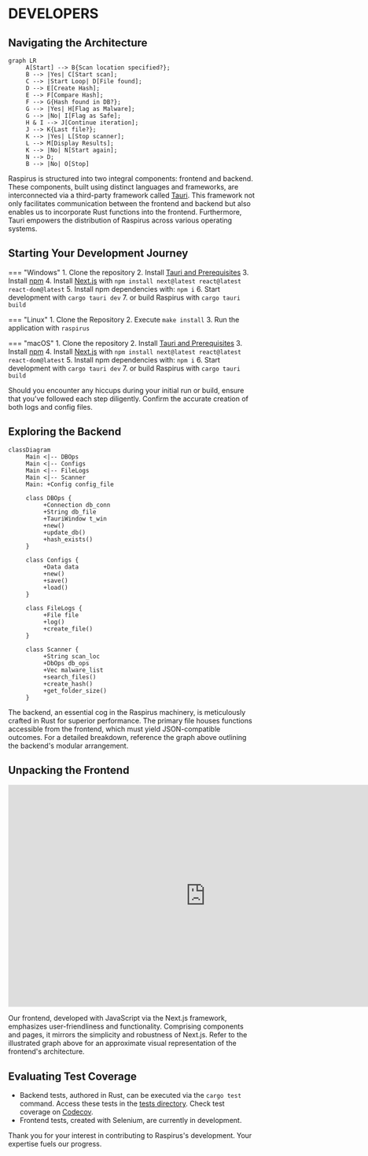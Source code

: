 # DEVELOPERS

## Navigating the Architecture

``` mermaid
graph LR
     A[Start] --> B{Scan location specified?};
     B --> |Yes| C[Start scan];
     C --> |Start Loop| D[File found];
     D --> E[Create Hash];
     E --> F[Compare Hash];
     F --> G{Hash found in DB?};
     G --> |Yes| H[Flag as Malware];
     G --> |No| I[Flag as Safe];
     H & I --> J[Continue iteration];
     J --> K{Last file?};
     K --> |Yes| L[Stop scanner];
     L --> M[Display Results];
     K --> |No| N[Start again];
     N --> D;
     B --> |No| O[Stop]
```


Raspirus is structured into two integral components: frontend and backend. These components, built using distinct languages and frameworks, are interconnected via a third-party framework called [Tauri](https://tauri.app/). This framework not only facilitates communication between the frontend and backend but also enables us to incorporate Rust functions into the frontend. Furthermore, Tauri empowers the distribution of Raspirus across various operating systems.

## Starting Your Development Journey

=== "Windows"
     1. Clone the repository
     2. Install [Tauri and Prerequisites](https://tauri.app/v1/guides/getting-started/prerequisites#setting-up-windows)
     3. Install [npm](https://nodejs.org/en/download)
     4. Install [Next.js](https://nextjs.org/docs/getting-started/installation#manual-installation) with `npm install next@latest react@latest react-dom@latest`
     5. Install npm dependencies with: `npm i`
     6. Start development with `cargo tauri dev`
     7. or build Raspirus with `cargo tauri build`

=== "Linux"
     1. Clone the Repository
     2. Execute `make install`
     3. Run the application with `raspirus`

=== "macOS"
     1. Clone the repository
     2. Install [Tauri and Prerequisites](https://tauri.app/v1/guides/getting-started/prerequisites/#setting-up-macos)
     3. Install [npm](https://nodejs.org/en/download)
     4. Install [Next.js](https://nextjs.org/docs/getting-started/installation#manual-installation) with `npm install next@latest react@latest react-dom@latest`
     5. Install npm dependencies with: `npm i`
     6. Start development with `cargo tauri dev`
     7. or build Raspirus with `cargo tauri build`

Should you encounter any hiccups during your initial run or build, ensure that you've followed each step diligently. Confirm the accurate creation of both logs and config files.

## Exploring the Backend

```mermaid
classDiagram
     Main <|-- DBOps
     Main <|-- Configs
     Main <|-- FileLogs
     Main <|-- Scanner
     Main: +Config config_file

     class DBOps {
          +Connection db_conn
          +String db_file
          +TauriWindow t_win
          +new()
          +update_db()
          +hash_exists()
     }

     class Configs {
          +Data data
          +new()
          +save()
          +load()
     }

     class FileLogs {
          +File file
          +log()
          +create_file()
     }

     class Scanner {
          +String scan_loc
          +DbOps db_ops
          +Vec malware_list
          +search_files()
          +create_hash()
          +get_folder_size()
     }
```

The backend, an essential cog in the Raspirus machinery, is meticulously crafted in Rust for superior performance. The primary file houses functions accessible from the frontend, which must yield JSON-compatible outcomes. For a detailed breakdown, reference the graph above outlining the backend's modular arrangement.

## Unpacking the Frontend

<iframe title="The original Raspirus project on Figma" style="border: 1px solid rgba(0, 0, 0, 0.1);" width="800" height="450" src="https://www.figma.com/embed?embed_host=share&url=https%3A%2F%2Fwww.figma.com%2Ffile%2FpkgpwieNbhYiOi4Gz6Uyt6%2FRaspirus%3Fnode-id%3D0%253A1%26t%3DGr4YG3Ynv24YVlz2-1" allowfullscreen></iframe> 

Our frontend, developed with JavaScript via the Next.js framework, emphasizes user-friendliness and functionality. Comprising components and pages, it mirrors the simplicity and robustness of Next.js. Refer to the illustrated graph above for an approximate visual representation of the frontend's architecture.

## Evaluating Test Coverage

- Backend tests, authored in Rust, can be executed via the `cargo test` command. Access these tests in the [tests directory](https://github.com/Raspirus/Raspirus/tree/main/src-tauri%2Fsrc%2Ftests). Check test coverage on [Codecov](https://app.codecov.io/gh/Raspirus/Raspirus).
- Frontend tests, created with Selenium, are currently in development.

Thank you for your interest in contributing to Raspirus's development. Your expertise fuels our progress.